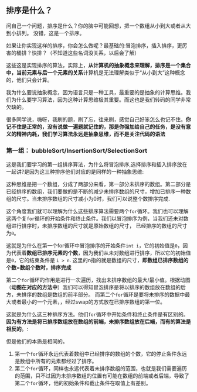 ## 排序是什么？

问自己一个问题，排序是什么？你的脑中可能回想，把一个数组从小到大或者从大到小排列。 没错，这是一个排序。

如果让你实现这样的排序，你会怎么做呢？最基础的:冒泡排序，插入排序，更厉害的桶排？快排？（不知道这些名词没关系，以后会了解）

这些这是实现排序的算法，实际上，**从计算机的抽象概念来理解，排序是一个集合中，当前元素与后一个元素的关系**计算机是无法理解类似于“从小到大”这种概念的，他们只会计算。

我为什么要说抽象概念，因为语言只是一种工具，最重要的是抽象的计算思维。我们为什么要学习算法，因为这种计算思维极其重要。而这也是我们转码的同学非常欠缺的。

很多同学说，嗨呀，我刷的题，刷了忘，往来刷，感觉自己好笨怎么也记不住。**你记不住是正常的，没有说做一遍题就记住的，那是你强加给自己的任务，是没有意义的精神内耗，我们学习算法永远是抽象思维，而不是关注代码的语法**

### 第一组： bubbleSort/InsertionSort/SelectionSort

这是我们要学习的第一组排序算法，为什么将冒泡排序,选择排序和插入排序放在一起讲?是因为这三种排序他们对应的是同样的一种抽象思维:

这种思维是把一个数组，分成了两部分来看，第一部分未排序的数组。第二部分是已经排序的数组，我们要做的是不断的减少未排序数组的尺寸，增加已排序一种数组的尺寸。当未排序数组的尺寸减小为0时，我们可以说整个数排序完成.

这个角度我们就可以理解为什么这些排序算法需要两个```for```循环。我们也可以理解这两个复```for```循环的开始条件和终止条件。我们以冒泡排序为例，当我们还未对数组进行排序时，未排序数组的尺寸就是原始数组的尺寸，
已经排序的数组的尺寸为```0```。

这就是为什么在第一个for循环中冒泡排序的开始条件```int i```，它的初始值是```0```，因为代表着**数组已排序元素的个数**，因为我们从未对数组进行排序，所以它的初始值是```0```，它的结束条件是 ```i > n```. 这里的n指的就是数组的尺寸，**即数组已排序数组的个数=数组个数时，排序完成**

第二个```for```循环的作用是进行一次遍历，找出未排序数组的最大/最小值。根据动图（**动图在对应的方法中**）我们可以得知冒泡排序是将以排序的数组放在数组的后方，未排序的数组是数组的前半部分。
而第二个```for```循环是要将未排序的数据中最大或者最小的一个元素，，经过swap的方式放在已排序数组的第一位。

这就是为什么这三种排序方法。他们```for```循环中开始条件和终止条件是有区别的。**因为有方法是将已排序数组放在数组的前端，未排序数组放在后端，而有的算法是相反的**。:

但是他们的本质是相同的。
1. 第一个```for```循环永远代表着数组中已经排序的数组的个数，它的停止条件永远是数组中所有的元素都经过了排序。
2. 第二个```for```循环，同样也永远代表着未排序数组的范围，也就是我们需要遍历的范围，只不过因为未排序数组的位置有可能在数组的前端或者后端，导致了第二个```for```循环，他的初始条件和截止条件在取值上有差别。
